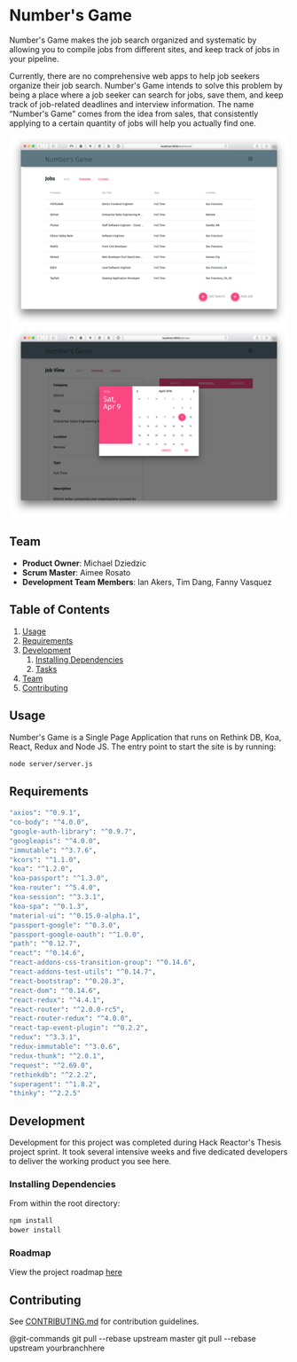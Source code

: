 # Number's Game

Number's Game makes the job search organized and systematic by allowing you to compile jobs from different sites, and keep track of jobs in your pipeline. 

Currently, there are no comprehensive web apps to help job seekers organize their job search.  Number's Game intends to solve this problem by being a place where a job seeker can search for jobs, save them, and keep track of job-related deadlines and interview information. The name “Number's Game” comes from the idea from sales, that consistently applying to a certain quantity of jobs will help you actually find one.  

![alt tag](./screenshot.png "Number's Game")
![alt tag](./screenshot2.png "Number's Game")

## Team

  - __Product Owner__: Michael Dziedzic
  - __Scrum Master__: Aimee Rosato
  - __Development Team Members__: Ian Akers, Tim Dang, Fanny Vasquez

## Table of Contents

1. [Usage](#Usage)
1. [Requirements](#requirements)
1. [Development](#development)
    1. [Installing Dependencies](#installing-dependencies)
    1. [Tasks](#tasks)
1. [Team](#team)
1. [Contributing](#contributing)

## Usage

Number's Game is a Single Page Application that runs on Rethink DB, Koa, React, Redux and Node JS. The entry point to start the site is by running:

```sh
node server/server.js
```

## Requirements

```sh
"axios": "^0.9.1",
"co-body": "^4.0.0",
"google-auth-library": "^0.9.7",
"googleapis": "^4.0.0",
"immutable": "^3.7.6",
"kcors": "^1.1.0",
"koa": "^1.2.0",
"koa-passport": "^1.3.0",
"koa-router": "^5.4.0",
"koa-session": "^3.3.1",
"koa-spa": "^0.1.3",
"material-ui": "^0.15.0-alpha.1",
"passport-google": "^0.3.0",
"passport-google-oauth": "^1.0.0",
"path": "^0.12.7",
"react": "^0.14.6",
"react-addons-css-transition-group": "^0.14.6",
"react-addons-test-utils": "^0.14.7",
"react-bootstrap": "^0.28.3",
"react-dom": "^0.14.6",
"react-redux": "^4.4.1",
"react-router": "^2.0.0-rc5",
"react-router-redux": "^4.0.0",
"react-tap-event-plugin": "^0.2.2",
"redux": "^3.3.1",
"redux-immutable": "^3.0.6",
"redux-thunk": "^2.0.1",
"request": "^2.69.0",
"rethinkdb": "^2.2.2",
"superagent": "^1.8.2",
"thinky": "^2.2.5"
```

## Development

Development for this project was completed during Hack Reactor's Thesis project sprint. It took several intensive weeks and five dedicated developers to deliver the working product you see here.

### Installing Dependencies

From within the root directory:

```sh
npm install
bower install
```

### Roadmap

View the project roadmap [here](https://github.com/toadToadToadToadAndToad/numbers-game/issues)

## Contributing

See [CONTRIBUTING.md](CONTRIBUTING.md) for contribution guidelines.

@git-commands
git pull --rebase upstream master
git pull --rebase upstream yourbranchhere
